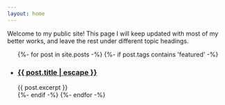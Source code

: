 ```yaml
---
layout: home
---
```



Welcome to my public site! This page I will keep updated with most of my better works, and leave the rest under different topic headings.

<div class="m-t-xl">
  <ul class="post-list">
  {%- for post in site.posts -%}
    {%- if post.tags contains 'featured' -%}
    <li>
      <h3>
        <a class="post-link" href="{{ post.url | relative_url }}">
          {{ post.title | escape }}
        </a>
      </h3>
    {{ post.excerpt }}
    </li>
    {%- endif -%}
  {%- endfor -%}
  </ul>
</div>